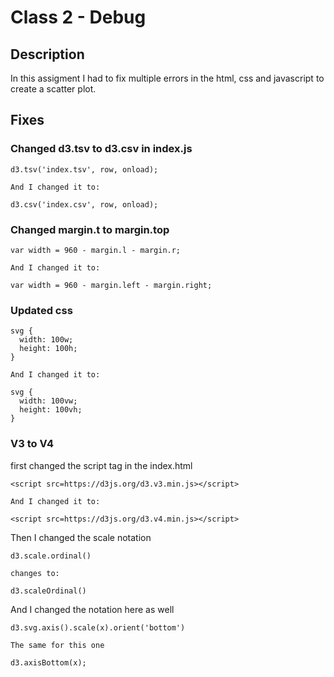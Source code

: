 # Class 2 - Debug

## Description
In this assigment I had to fix multiple errors in the html, css and javascript to create a scatter plot.

## Fixes

### Changed d3.tsv to d3.csv in index.js

```
d3.tsv('index.tsv', row, onload);

And I changed it to:

d3.csv('index.csv', row, onload);

```

### Changed margin.t to margin.top 

```
var width = 960 - margin.l - margin.r;

And I changed it to:

var width = 960 - margin.left - margin.right;
```

### Updated css
```
svg {
  width: 100w;
  height: 100h;
}

And I changed it to:

svg {
  width: 100vw;
  height: 100vh;
}

```

### V3 to V4
first changed the script tag in the index.html

```
<script src=https://d3js.org/d3.v3.min.js></script>

And I changed it to:

<script src=https://d3js.org/d3.v4.min.js></script>

```
Then I changed the scale notation
```
d3.scale.ordinal()

changes to:

d3.scaleOrdinal()

```

And I changed the notation here as well
```
d3.svg.axis().scale(x).orient('bottom')

The same for this one

d3.axisBottom(x);
```
